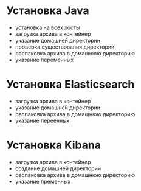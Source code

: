 # Установка Java
* установка на всех хосты
* загрузка архива в контейнер
* указание домашней директории
* проверка существования директории
* распаковка архива в домашнюю директорию
* указание переменных
# Установка Elasticsearch
* загрузка архива в контейнер
* указание домашней директории
* распаковка архива в домащнюю директорию
* указание переенных
# Установка Kibana
* загрузка архива в контейнер
* создание домашней директории
* распаковка архива в домашнюю директорию
* указание пременных